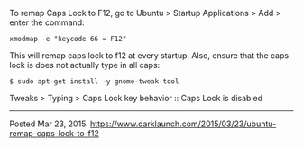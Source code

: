 To remap Caps Lock to F12, go to Ubuntu > Startup Applications > Add > enter the command:

```
xmodmap -e "keycode 66 = F12"
```

This will remap caps lock to f12 at every startup.
Also, ensure that the caps lock is does not actually type in all caps:

```
$ sudo apt-get install -y gnome-tweak-tool
```

Tweaks > Typing > Caps Lock key behavior :: Caps Lock is disabled

---

Posted Mar 23, 2015.
https://www.darklaunch.com/2015/03/23/ubuntu-remap-caps-lock-to-f12